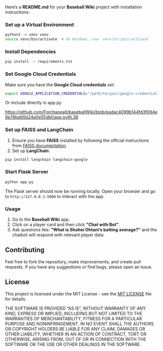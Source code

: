 Here’s a **README.md** for your **Baseball Wiki** project with installation instructions:

### Set up a Virtual Environment
```bash
python3 -m venv venv
source venv/bin/activate  # On Windows, use `venv\Scripts\activate`
```

### Install Dependencies
```bash
pip install -r requirements.txt
```

### Set Google Cloud Credentials
Make sure you have the **Google Cloud credentials** set:
```bash
export GOOGLE_APPLICATION_CREDENTIALS="/path/to/your/google-credentials.json"
```
Or include directly in app.py

https://github.com/Forchapeatl/baseballWiki/blob/eadac4099b144fd3f094e9e78bdd5b24a0e55dbf/app.py#L38

### Set up FAISS and LangChain
1. Ensure you have **FAISS** installed by following the official instructions from [FAISS documentation](https://github.com/facebookresearch/faiss).
2. Set up **LangChain**:
```bash
pip install langchain langchain-google
```

### Start Flask Server
```bash
python app.py
```

The Flask server should now be running locally. Open your browser and go to `http://127.0.0.1:5000` to interact with the app.

### Usage
1. Go to the **Baseball Wiki** app.
2. Click on a player card and then click **"Chat with Bot"**.
3. Ask questions like: **"What is Shohei Ohtani’s batting average?"** and the chatbot will respond with relevant player data.

## Contributing
Feel free to fork the repository, make improvements, and create pull requests. If you have any suggestions or find bugs, please open an issue.

## License
This project is licensed under the MIT License - see the [MIT LICENSE](https://opensource.org/license/mit) file for details.


THE SOFTWARE IS PROVIDED “AS IS”, WITHOUT WARRANTY OF ANY KIND, EXPRESS OR IMPLIED, INCLUDING BUT NOT LIMITED TO THE WARRANTIES OF MERCHANTABILITY, FITNESS FOR A PARTICULAR PURPOSE AND NONINFRINGEMENT. IN NO EVENT SHALL THE AUTHORS OR COPYRIGHT HOLDERS BE LIABLE FOR ANY CLAIM, DAMAGES OR OTHER LIABILITY, WHETHER IN AN ACTION OF CONTRACT, TORT OR OTHERWISE, ARISING FROM, OUT OF OR IN CONNECTION WITH THE SOFTWARE OR THE USE OR OTHER DEALINGS IN THE SOFTWARE.

